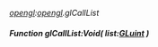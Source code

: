 _[opengl](../../modules/opengl/opengl-module.md):[opengl](../../modules/opengl/opengl-module.md).glCallList_
##### Function glCallList:Void( list:[GLuint](../../modules/opengl/opengl-gluint.md) )
